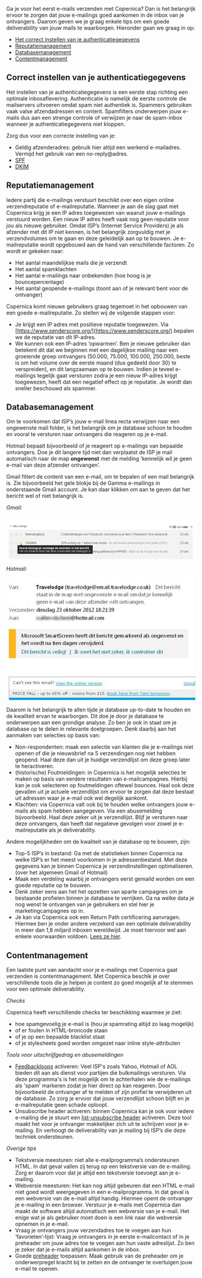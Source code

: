 Ga je voor het eerst e-mails verzenden met Copernica? Dan is het
belangrijk ervoor te zorgen dat jouw e-mailings goed aankomen in de
inbox van je ontvangers. Daarom geven we je graag enkele tips om een
goede deliverability van jouw mails te waarborgen. Hieronder gaan we
graag in op:

-   [Het correct instellen van je
    authenticatiegegevens](#authentication)
-   [Reputatiemanagement](#reputation)
-   [Databasemanagement](#database)
-   [Contentmanagement](#content)

Correct instellen van je authenticatiegegevens
----------------------------------------------

Het instellen van je authenticatiegegevens is een eerste stap richting
een optimale inboxaflevering. Authenticatie is namelijk de eerste
controle die mailservers uitvoeren omdat spam niet authentiek is.
Spammers gebruiken vaak valse afzendadressen en content. Spamfilters
onderwerpen jouw e-mails dus aan een strenge controle of verwijzen je
naar de spam-inbox wanneer je authenticatiegegevens niet kloppen.

Zorg dus voor een correcte instelling van je:

-   Geldig afzenderadres: gebruik hier altijd een werkend e-mailadres.
    Vermijd het gebruik van een no-reply@adres.
-   [SPF](./what-is-sender-policy-framework-spf.md)
-   [DKIM](./dkim-domainkey-identified-mail.md)

Reputatiemanagement
-------------------

Iedere partij die e-mailings verstuurt beschikt over een eigen online
verzendreputatie of e-mailreputatie. Wanneer je aan de slag gaat met
Copernica krijg je een IP adres toegewezen van waaruit jouw e-mailings
verstuurd worden. Een nieuw IP adres heeft vaak nog geen reputatie voor
jou als nieuwe gebruiker. Omdat ISP’s (Internet Service Providers) je
als afzender met dit IP niet kennen, is het belangrijk zorgvuldig met je
verzendvolumes om te gaan en deze geleidelijk aan op te bouwen. Je
e-mailreputatie wordt opgebouwd aan de hand van verschillende factoren.
Zo wordt er gekeken naar:

-   Het aantal maandelijkse mails die je verzendt
-   Het aantal spamklachten
-   Het aantal e-mailings naar onbekenden (hoe hoog is je
    bouncepercentage)
-   Het aantal geopende e-mailings (toont aan of je relevant bent voor
    de ontvanger)

Copernica komt nieuwe gebruikers graag tegemoet in het opbouwen van een
goede e-mailreputatie. Zo stellen wij de volgende stappen voor:

-   Je krijgt een IP adres met positieve reputatie toegewezen. Via
    [https://www.senderscore.org/](https://www.senderscore.org/) bepalen
    we de reputatie van dit IP-adres.
-   We kunnen ook een IP-adres ‘opwarmen’. Ben je nieuwe gebruiker dan
    betekent dit dat we beginnen met een dagelijkse mailing naar een
    groeiende groep ontvangers (50.000, 75.000, 100.000, 250.000, beste
    is om het volume over de eerste maand (dus gedeeld door 30) te
    verspreiden), en dit langzaamaan op te bouwen. Indien je teveel
    e-mailings tegelijk gaat versturen zodra je een nieuw IP-adres
    krijgt toegewezen, heeft dat een negatief effect op je reputatie. Je
    wordt dan sneller beschouwd als spammer.

Databasemanagement
------------------

Om te voorkomen dat ISP’s jouw e-mail linea recta verwijzen naar een
ongewenste mail folder, is het belangrijk om je database schoon te
houden en vooral te versturen naar ontvangers die reageren op je e-mail.

Hotmail bepaalt bijvoorbeeld of je reageert op e-mailings van bepaalde
ontvangers. Doe je dit langere tijd niet dan verplaatst de ISP je mail
automatisch naar de map **ongewenst** met de melding ‘kennelijk wil je
geen e-mail van deze afzender ontvangen’.

Gmail filtert de content van een e-mail, om te bepalen of een mail
belangrijk is. Zie bijvoorbeeld het gele blokje bij de Gamma e-mailings
in onderstaande Gmail account. Je kan daar klikken om aan te geven dat
het bericht wel of niet belangrijk is.

*Gmail:*

![Gmail-relevantie.jpg](../images/gmail.jpg "Gmail-relevantie.jpg")

*Hotmail:*

![hotmail-relevantie.jpg](../images/hotmail-aangepast.jpg "hotmail-relevantie.jpg")

Daarom is het belangrijk te allen tijde je database up-to-date te houden
en de kwaliteit ervan te waarborgen. Dit doe je door je database te
onderwerpen aan een grondige analyse. Zo ben je ook in staat om je
database op te delen in relevante doelgroepen. Denk daarbij aan het
aanmaken van selecties op basis van:

-   Non-respondenten: maak een selectie van klanten die je e-mailings
    niet openen of die je nieuwsbrief na 5 verzendingen nog niet hebben
    geopend. Haal deze dan uit je huidige verzendlijst om deze groep
    later te heractiveren.
-   (historische) Foutmeldingen: in Copernica is het mogelijk selecties
    te maken op basis van eerdere resultaten van e-mailcampagnes.
    Hierbij kan je ook selecteren op foutmeldingen oftewel bounces. Haal
    ook deze gevallen uit je actuele verzendlijst om ervoor te zorgen
    dat deze bestaat uit adressen waar je e-mail ook wel degelijk
    aankomt.
-   Klachten: via Copernica valt ook bij te houden welke ontvangers jouw
    e-mails als spam hebben aangegeven. Via een abusemelding
    bijvoorbeeld. Haal deze zeker uit je verzendlijst. Blijf je
    versturen naar deze ontvangers, dan heeft dat negatieve gevolgen
    voor zowel je e-mailreputatie als je deliverability.

Andere mogelijkheden om de kwaliteit van je database op te bouwen, zijn:

-   Top-5 ISP’s in bestand: Ga met de statistieken binnen Copernica na
    welke ISP’s er het meest voorkomen in je adressenbestand. Met deze
    gegevens kan je binnen Copernica je verzendinstellingen
    optimaliseren. (over het algemeen Gmail of Hotmail)
-   Maak een verdeling waarbij je ontvangers eerst gemaild worden om een
    goede reputatie op te bouwen.
-   Denk zeker eens aan het het opzetten van aparte campagnes om je
    bestaande profielen binnen je database te verrijken. Ga na welke
    data je nog wenst te ontvangen van je gebruikers en stel hier je
    marketingcampagnes op in.
-   Je kan via Copernica ook een Return Path certificering aanvragen.
    Hiermee ben je onder andere verzekerd van een optimale
    deliverability in meer dan 1,8 miljard inboxen wereldwijd. Je moet
    hiervoor wel aan enkele voorwaarden voldoen. [Lees ze
    hier](./return-path-improved-deliverability-and-trust.md).

Contentmanagement
-----------------

Een laatste punt van aandacht voor je e-mailings met Copernica gaat
verzenden is contentmanagement. Met Copernica beschik je over
verschillende tools die je helpen je content zo goed mogelijk af te
stemmen voor een optimale deliverability.

*Checks*

Copernica heeft verschillende checks ter beschikking waarmee je ziet:

-   hoe spamgevoelig je e-mail is (hou je spamrating altijd zo laag
    mogelijk)
-   of er fouten in HTML-broncode staan
-   of je op een bepaalde blacklist staat
-   of je stylesheets goed worden omgezet naar inline style-attributen

*Tools voor uitschrijfgedrag en abusemeldingen*

-   [Feedbackloops](./bounce-management-with-copernica.md)
    activeren: Veel ISP's zoals Yahoo, Hotmail of AOL bieden dit aan als
    dienst voor partijen die bulkmailings versturen. Via deze
    programma's is het mogelijk om te achterhalen wie de e-mailings als
    'spam' markeren zodat je hier direct op kan reageren. Door
    bijvoorbeeld de ontvanger af te melden of zijn profiel te
    verwijderen uit de database. Zo zorg je ervoor dat jouw verzendlijst
    schoon blijft en je e-mailreputatie geen schade oploopt.
-   Unsubscribe header activeren: binnen Copernica kan je ook voor
    iedere e-mailing die je stuurt een [list-unsubscribe
    header](./list-unsubscribe-header-a-reputation-improving-email-header.md)
    activeren. Deze tool maakt het voor je ontvanger makkelijker zich
    uit te schrijven voor je e-mailing. En verhoogt de deliverability
    van je mailing bij ISP’s die deze techniek ondersteunen.

*Overige tips*

-   Tekstversie meesturen: niet alle e-mailprogramma’s ondersteunen
    HTML. In dat geval vallen zij terug op een tekstversie van de
    e-mailing. Zorg er daarom voor dat je altijd een tekstversie
    toevoegt aan je e-mailing.
-   Webversie meesturen: Het kan nog altijd gebeuren dat een HTML e-mail
    niet goed wordt weergegeven in een e-mailprogramma. In dat geval is
    een webversie van de e-mail altijd handig. Hiermee opent de
    ontvanger je e-mailing in een browser. Verstuur je e-mails met
    Copernica dan maakt de software altijd automatisch een webversie van
    je e-mail. Het enige wat je als gebruiker moet doen is een link naar
    die webversie opnemen in je e-mail.
-   Vraag je ontvangers jouw verzendadres toe te voegen aan hun
    ‘favorieten’-lijst: Vraag je ontvangers in je eerste e-mailcontact
    of in je preheader om jouw adres toe te voegen aan hun vaste
    adreslijst. Zo ben je zeker dat je e-mails altijd aankomen in de
    inbox.
-   Goede
    [preheader](./pre-header-or-snippet-the-reinforcement-of-your-subject-line.md)
    toepassen: Maak gebruik van de preheader om je onderwerpregel kracht
    bij te zetten en de ontvanger te overtuigen jouw e-mail te openen.


